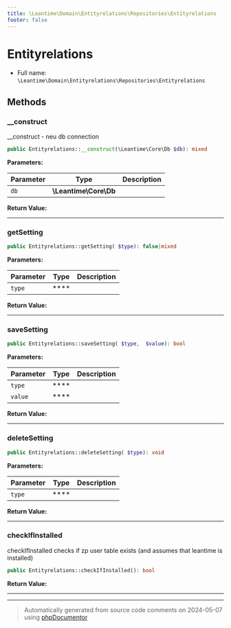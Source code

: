 ```yaml
---
title: \Leantime\Domain\Entityrelations\Repositories\Entityrelations
footer: false
---
```


# Entityrelations





* Full name: `\Leantime\Domain\Entityrelations\Repositories\Entityrelations`



## Methods

### __construct

__construct - neu db connection

```php
public Entityrelations::__construct(\Leantime\Core\Db $db): mixed
```








**Parameters:**

| Parameter | Type | Description |
|-----------|------|-------------|
| `db` | **\Leantime\Core\Db** |  |


**Return Value:**





---
### getSetting



```php
public Entityrelations::getSetting( $type): false|mixed
```








**Parameters:**

| Parameter | Type | Description |
|-----------|------|-------------|
| `type` | **** |  |


**Return Value:**





---
### saveSetting



```php
public Entityrelations::saveSetting( $type,  $value): bool
```








**Parameters:**

| Parameter | Type | Description |
|-----------|------|-------------|
| `type` | **** |  |
| `value` | **** |  |


**Return Value:**





---
### deleteSetting



```php
public Entityrelations::deleteSetting( $type): void
```








**Parameters:**

| Parameter | Type | Description |
|-----------|------|-------------|
| `type` | **** |  |


**Return Value:**





---
### checkIfInstalled

checkIfInstalled checks if zp user table exists (and assumes that leantime is installed)

```php
public Entityrelations::checkIfInstalled(): bool
```









**Return Value:**





---


---
> Automatically generated from source code comments on 2024-05-07 using [phpDocumentor](http://www.phpdoc.org/)
